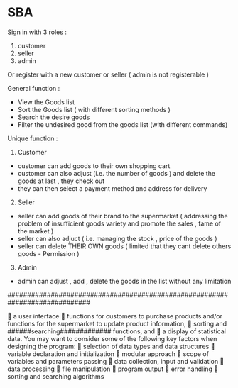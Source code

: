 # SBA

Sign in with 3 roles :
1. customer
2. seller
3. admin

Or register with a new customer or seller ( admin is not registerable )

General function :
- View the Goods list
- Sort the Goods list ( with different sorting methods )
- Search the desire goods
- Filter the undesired good from the goods list
  (with different commands)

Unique function :
1. Customer
- customer can add goods to their own shopping cart
- customer can also adjust (i.e. the number of goods ) and delete the goods
  at last , they check out
- they can then select a payment method and address for delivery

2. Seller
- seller can add goods of their brand to the supermarket ( addressing the problem of insufficient goods variety and promote the sales , fame of the market )
- seller can also adjuct ( i.e. managing the stock , price of the goods )
- seller can delete THEIR OWN goods ( limited that they cant delete others goods - Permission )

3. Admin
- admin can adjust , add , delete the goods in the list without any limitation

#############################################################################

 a user interface 
 functions for customers to purchase products and/or functions for the supermarket to update product
information,
 sorting and ######searching############# functions, and
 a display of statistical data.
You may want to consider some of the following key factors when designing the program:
 selection of data types and data structures
 variable declaration and initialization
 modular approach
 scope of variables and parameters passing
 data collection, input and validation
 data processing
 file manipulation
 program output
 error handling
 sorting and searching algorithms
